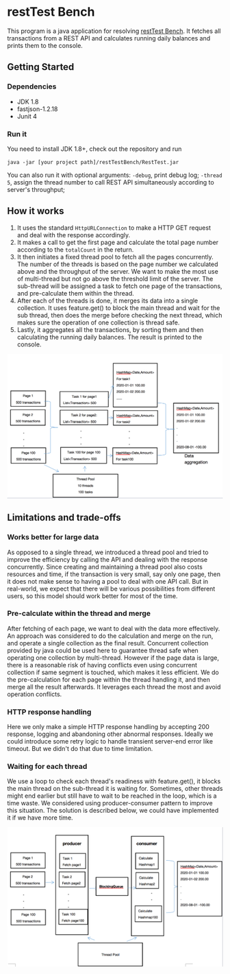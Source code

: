 # restTest Bench

This program is a java application for resolving [restTest Bench](https://resttest.bench.co/).
It fetches all transactions from a REST API and calculates running daily balances and prints them to the console. 

## Getting Started

### Dependencies

* JDK 1.8
* fastjson-1.2.18
* Junit 4

### Run it

You need to install JDK 1.8+, check out the repository and run
```
java -jar [your project path]/restTestBench/RestTest.jar
```

You can also run it with optional arguments:
`-debug`, print debug log;
`-thread 5`, assign the thread number to call REST API simultaneously according to server's throughput;

## How it works

1. It uses the standard `HttpURLConnection` to make a HTTP GET request and deal with the response accordingly.
1. It makes a call to get the first page and calculate the total page number according to the `totalCount` in the return. 
1. It then initiates a fixed thread pool to fetch all the pages concurrently. The number of the threads is based on the page number we calculated above and the throughput of the server. We want to make the most use of multi-thread but not go above the threshold limit of the server. The sub-thread will be assigned a task to fetch one page of the transactions, and pre-calculate them within the thread.
1. After each of the threads is done, it merges its data into a single collection. It uses feature.get() to block the main thread and wait for the sub thread, then does the merge before checking the next thread, which makes sure the operation of one collection is thread safe.
1. Lastly, it aggregates all the transactions, by sorting them and then calculating the running daily balances. The result is printed to the console.

[![how it works](images/solution.png)](images/solution.png)


## Limitations and trade-offs

### Works better for large data
As opposed to a single thread, we introduced a thread pool and tried to improve the efficiency by calling the API and dealing with the response concurrently. Since creating and maintaining a thread pool also costs resources and time, if the transaction is very small, say only one page, then it does not make sense to having a pool to deal with one API call.
But in real-world, we expect that there will be various possibilities from different users, so this model should work better for most of the time.   

### Pre-calculate within the thread and merge
After fetching of each page, we want to deal with the data more effectively. An approach was considered to do the calculation and merge on the run, and operate a single collection as the final result. Concurrent collection provided by java could be used here to guarantee thread safe when operating one collection by multi-thread. However if the page data is large, there is a reasonable risk of having conflicts even using concurrent collection if same segment is touched, which makes it less efficient.
We do the pre-calculation for each page within the thread handling it, and then merge all the result afterwards. It leverages each thread the most and avoid operation conflicts.

### HTTP response handling
Here we only make a simple HTTP response handling by accepting 200 response, logging and abandoning other abnormal responses. Ideally we could introduce some retry logic to handle transient server-end error like timeout. But we didn't do that due to time limitation. 

### Waiting for each thread
We use a loop to check each thread's readiness with feature.get(), it blocks the main thread on the sub-thread it is waiting for. Sometimes, other threads might end earlier but still have to wait to be reached in the loop, which is a time waste.
We considered using producer-consumer pattern to improve this situation. The solution is described below, we could have implemented it if we have more time.

[![producer-consumer](images/producer-consumer-model.png)](images/producer-consumer-model.png)


